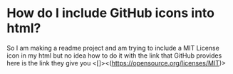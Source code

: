 
# How do I include GitHub icons into html?

So I am making a readme project and am trying to include a MIT License icon in my html but no idea how to do it with the link that GitHub provides
here is the link they give you
<[]><(https://opensource.org/licenses/MIT)>

        